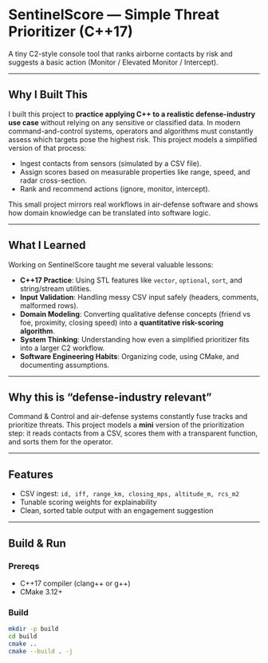 # SentinelScore — Simple Threat Prioritizer (C++17)

A tiny C2-style console tool that ranks airborne contacts by risk and suggests a basic action (Monitor / Elevated Monitor / Intercept).

---

## Why I Built This
I built this project to **practice applying C++ to a realistic defense-industry use case** without relying on any sensitive or classified data. In modern command-and-control systems, operators and algorithms must constantly assess which targets pose the highest risk. This project models a simplified version of that process:
- Ingest contacts from sensors (simulated by a CSV file).
- Assign scores based on measurable properties like range, speed, and radar cross-section.
- Rank and recommend actions (ignore, monitor, intercept).

This small project mirrors real workflows in air-defense software and shows how domain knowledge can be translated into software logic.

---

## What I Learned
Working on SentinelScore taught me several valuable lessons:
- **C++17 Practice**: Using STL features like `vector`, `optional`, `sort`, and string/stream utilities.
- **Input Validation**: Handling messy CSV input safely (headers, comments, malformed rows).
- **Domain Modeling**: Converting qualitative defense concepts (friend vs foe, proximity, closing speed) into a **quantitative risk-scoring algorithm**.
- **System Thinking**: Understanding how even a simplified prioritizer fits into a larger C2 workflow.
- **Software Engineering Habits**: Organizing code, using CMake, and documenting assumptions.

---

## Why this is “defense-industry relevant”
Command & Control and air-defense systems constantly fuse tracks and prioritize threats. This project models a **mini** version of the prioritization step: it reads contacts from a CSV, scores them with a transparent function, and sorts them for the operator.

---

## Features
- CSV ingest: `id, iff, range_km, closing_mps, altitude_m, rcs_m2`
- Tunable scoring weights for explainability
- Clean, sorted table output with an engagement suggestion

---

## Build & Run

### Prereqs
- C++17 compiler (clang++ or g++)
- CMake 3.12+

### Build
```bash
mkdir -p build
cd build
cmake ..
cmake --build . -j

